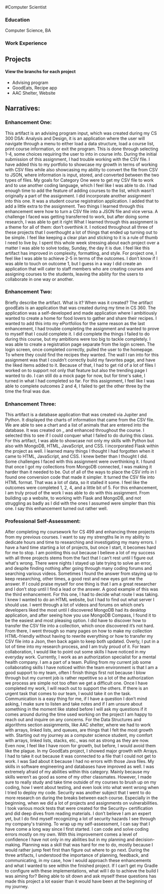 #Computer Scientist

### Education
Computer Science, BA

### Work Experience

## Projects
#### View the branchs for each project
- Advising program
- GoodEats, Recipe app
- AAC Shelter, Website


## Narratives:
### Enhancement One:
This artifact is an advising program input, which was created during my CS 300 DSA: Analysis and Design, it is an application where the user will navigate through a menu to either load a data structure, load a course list, print course information, or exit the program. This is done through selecting 1-4, some choices requiring the user to into in course info. During the initial submission of this assignment, I had trouble working with the CSV file. I have added this to my portfolio to showcase my growth in terms of working with CSV files while also showcasing my ability to convert the file from CSV to JSON, where information is input, stored, and converted between the two types of files.
My goals for Category One were to get my CSV file to work and to use another coding language, which I feel like I was able to do. I had enough time to add the feature of adding courses to the list, which wasn’t originally a part of the assignment. I did incorporate another assignment into this one. It was a student course registration application. I added that to add a little extra to the assignment. Two things I learned through this enhancement were how to turn a CSV file into a JSON file and vice versa. A challenge I faced was getting transferred to work, but after doing some research, I was able to get it right
What I learned through this assignment is a theme for all of them: don’t overthink it. I noticed throughout all three of these projects that I overthought a lot of things that ended up turning out to be simple. I feel like keeping a clear plan and sticking to it is a rule of thumb I need to live by. I spent this whole week stressing about each project over a matter I was able to solve today, Sunday, the day it is due. I feel like this artifact has improved in complexity, formatting, and style. 
	For project one, I feel like I was able to achieve 2-5 in terms of the outcomes. I don’t know if I was able to touch on outcome 1, but I guess in a way I did create an application that will cater to staff members who are creating courses and assigning courses to the students, leaving the ability for the users to collaborate in one way or another. 
### Enhancement Two:
Briefly describe the artifact. What is it? When was it created?
The artifact goodEats is an application that was created during my time in CS 360. The application was a self-developed and made application where I ambitiously wanted to create a home for food lovers to gather and share their recipes. I wanted to add this into my ePortfolios for the same reason as the last enhancement, I had trouble completing the assignment and wanted to prove to myself that I could complete it. I did complete the things I failed to do during this course, but my ambitions were too big to tackle completely. I was able to create a registration page separate from the login screen. The login screen, once completed correctly, pulled the user to the homepage. To where they could find the recipes they wanted. 
The wall I ran into for this assignment was that I couldn’t correctly build my favorites page, and have the liked items added to it. Because of that, I had to get rid of a lot of files I worked on to support not only that feature but also the trending page I wanted to do. I can still do a mock page for now, but for time's sake, I turned in what I had completed so far. 
For this assignment, I feel like I was able to complete outcomes 2 and 4, I failed to get the other three by the time the final was due. 
### Enhancement Three:
This artifact is a database application that was created via Jupiter and Python. It displayed the charts of information that came from the CSV file. We are able to see a chart and a list of animals that are entered into the database. It was created on _ and enhanced throughout the course. I selected this to see if I could conquer what I failed to do during this class. For this artifact, I was able to showcase not only my skills with Python but also with MongoDB, HTML, JavaScript, and CSS. I incorporated Flask within the project as well. 
I learned many things I thought I had forgotten when it came to HTML, JavaScript, and CSS. I knew better than I thought I did. Some challenges I faced with this assignment were overthinking it. I found that once I got my collections from MongoDB connected, I was making it harder than it needed to be. Out of all of the ways to place the CSV info in I found one conversion code that made it simpler. It turned the CSV file into HTML format. That was a lot of data, so it stalled it some. 
	I feel like the outcomes were completed 1, 2, 4, and a little bit of 5. For this enhancement, I am truly proud of the work I was able to do with this assignment. From building up a website, to working with Flask and MongoDB, and not struggling as badly as I did with the ones I assumed were simpler than this one. I say this enhancement turned out rather well. 

### Professional Self-Assessment:
After completing my coursework for CS 499 and enhancing three projects from my previous courses. I want to say my strengths lie in my ability to dedicate hours and time to researching and investigating my many errors. I have a hard time starting a lot of projects, but once I start, it becomes hard for me to stop. I am pointing this out because I believe a lot of my success with all three projects stems from the fact that I can’t rest until I figure out what's wrong. 
	There were nights I stayed up late trying to solve an error, and despite finding nothing after going through many coding forums and searching various videos. Sometimes I found the answer from staying up to keep researching, other times, a good rest and new eyes got me the answer. If I could praise myself for one thing is that I am a great researcher and I don’t stop until I find a lead or the answer. 
	A good example of this was the third enhancement. For this one, I had to decide what route I was taking. I knew I wanted to do an HTML website, but I had to find out what server I should use. I went through a lot of videos and forums on which one’s developers liked the most until I discovered MongoDB had its desktop application, and after seeing how you use MongoDB Compass, I found it to be the easiest and most pleasing option. I did have to discover how to transfer the CSV file into a collection, which once discovered it’s not hard. From there, I went through so many pages on how to make my collection HTML-friendly without having to rewrite everything or how to transfer my CSV file into a Json, then back again to keep both updated. Overly, I put in a lot of time into my research process, and I am truly proud of it. 
	For team collaboration, I would like to point out some skills I have noticed in my everyday work. Currently, I work as an authorization specialist for a mental health company. I am a part of a team. Pulling from my current job some collaborating skills I have noticed within the team environment is that I am a good support to my team, often I finish things first not because I blow through but my current job is rather repetitive so a lot of the authorization we process are simple not too often we get a difficult one. Once I have completed my work, I will reach out to support the others. If there is an urgent task that comes to our team, I would take it on the task. 
	Communication is a easy thing for me, if I have a question I don’t mind asking, I make sure to listen and take notes and if I am unsure about something in the moment like stated before I will ask my questions if it comes around during the time used working on the project I am happy to reach out and inquire on any concerns. For the Data Structures and algorithms section assignments, like AAC shelter, where we had to work with arrays, linked lists, and queues, are things that I felt the most growth with. Starting out my journey as a computer science student, my comfort with arrays, linked lists, stacks, etc., was not as strong as they are now. Even now, I feel like I have room for growth, but before, I would avoid them like the plague.  In my GoodEats project, I showed major growth with Arrays. I had to take it out because it was connected to a file that I could not get to work. I was Sad about it because I had no errors with those Java files. 
	My skills in software engineering and databases have improved as well. I was extremely afraid of my abilities within this category. Mainly because my skills weren’t as good as some of my other classmates. However, I made sure to really study and take time outside of my courses to brush up on my coding, how I went about testing, and even look into what went wrong when I tried to deploy my code. Security was another subject that I went to do more research on during the breaks between each course. Especially in the beginning, when we did a lot of projects and assignments on vulnerabilities. I took various mock tests that were created for the Security+ certification and did deep dives from reading materials. I don’t believe I am an expert yet, but I do find myself recognizing a lot of security hazards I see through my company's training. 
	To wrap up my self-assessment, I can say that I have come a long way since I first started. I can code and solve coding errors mostly on my own. With this improvement comes a level of confidence I have not only in my abilities but in my planning and decision-making. Planning was a skill that was hard for me to do, mostly because I would rather jump feet first than figure out where to go next. During the three artifacts, I understood the importance of planning, feedback, and communicating, in my case, how I would approach these enhancements and what I wanted to see within the finished project. If I can’t get my Gradle to configure with these implementations, what will I do to achieve the build I was aiming for? Being able to sit down and ask myself these questions has made this project a lot easier than it would have been at the beginning of my journey. 
